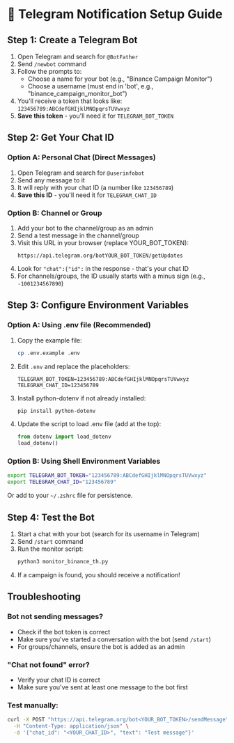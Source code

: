 # 🤖 Telegram Notification Setup Guide

## Step 1: Create a Telegram Bot

1. Open Telegram and search for `@BotFather`
2. Send `/newbot` command
3. Follow the prompts to:
   - Choose a name for your bot (e.g., "Binance Campaign Monitor")
   - Choose a username (must end in 'bot', e.g., "binance_campaign_monitor_bot")
4. You'll receive a token that looks like: `123456789:ABCdefGHIjklMNOpqrsTUVwxyz`
5. **Save this token** - you'll need it for `TELEGRAM_BOT_TOKEN`

## Step 2: Get Your Chat ID

### Option A: Personal Chat (Direct Messages)
1. Open Telegram and search for `@userinfobot`
2. Send any message to it
3. It will reply with your chat ID (a number like `123456789`)
4. **Save this ID** - you'll need it for `TELEGRAM_CHAT_ID`

### Option B: Channel or Group
1. Add your bot to the channel/group as an admin
2. Send a test message in the channel/group
3. Visit this URL in your browser (replace YOUR_BOT_TOKEN):
   ```
   https://api.telegram.org/botYOUR_BOT_TOKEN/getUpdates
   ```
4. Look for `"chat":{"id":` in the response - that's your chat ID
5. For channels/groups, the ID usually starts with a minus sign (e.g., `-1001234567890`)

## Step 3: Configure Environment Variables

### Option A: Using .env file (Recommended)
1. Copy the example file:
   ```bash
   cp .env.example .env
   ```
2. Edit `.env` and replace the placeholders:
   ```
   TELEGRAM_BOT_TOKEN=123456789:ABCdefGHIjklMNOpqrsTUVwxyz
   TELEGRAM_CHAT_ID=123456789
   ```
3. Install python-dotenv if not already installed:
   ```bash
   pip install python-dotenv
   ```
4. Update the script to load .env file (add at the top):
   ```python
   from dotenv import load_dotenv
   load_dotenv()
   ```

### Option B: Using Shell Environment Variables
```bash
export TELEGRAM_BOT_TOKEN="123456789:ABCdefGHIjklMNOpqrsTUVwxyz"
export TELEGRAM_CHAT_ID="123456789"
```

Or add to your `~/.zshrc` file for persistence.

## Step 4: Test the Bot

1. Start a chat with your bot (search for its username in Telegram)
2. Send `/start` command
3. Run the monitor script:
   ```bash
   python3 monitor_binance_th.py
   ```
4. If a campaign is found, you should receive a notification!

## Troubleshooting

### Bot not sending messages?
- Check if the bot token is correct
- Make sure you've started a conversation with the bot (send `/start`)
- For groups/channels, ensure the bot is added as an admin

### "Chat not found" error?
- Verify your chat ID is correct
- Make sure you've sent at least one message to the bot first

### Test manually:
```bash
curl -X POST "https://api.telegram.org/bot<YOUR_BOT_TOKEN>/sendMessage" \
  -H "Content-Type: application/json" \
  -d '{"chat_id": "<YOUR_CHAT_ID>", "text": "Test message"}'
```
